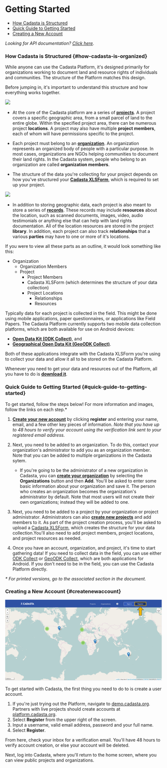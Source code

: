 # Getting Started

* [How Cadasta is Structured](#how-cadasta-is-organized)
* [Quick Guide to Getting Started](#quick-guide-to-getting-started)
* [Creating a New Account](#createnewaccount)

_Looking for API documentation? <a href="https://cadasta.github.io/api-docs/#cadasta-api-documentation" target="_blank">Click here</a>._

### How Cadasta is Structured {#how-cadasta-is-organized}

While anyone can use the Cadasta Platform, it's designed primarily for organizations working to document land and resource rights of individuals and communities. The structure of the Platform matches this design.

Before jumping in, it's important to understand this structure and how everything works together.

![](/assets/diagram-organizations-projects-members-orig.png)

* At the core of the Cadasta platform are a series of **[projects](03-projects.md)**. A project covers a specific geographic area, from a small parcel of land to the entire globe. Within the specified project area, there can be numerous project **locations**. A project may also have multiple **project members**, each of whom will have permissions specific to the project.

* Each project must belong to an **[organization](02-organizations.md)**. An organization represents an organized body of people with a particular purpose. In most cases, organizations are NGOs helping communities to document their land rights. In the Cadasta system, people who belong to an organization are called **organization members**. 

* The structure of the data you're collecting for your project depends on how you've structured your **[Cadasta XLSForm](09-XLSForms.md)**, which is required to set up your project.

![](/assets/diagram-resources.png)

* In addition to storing geographic data, each project is also meant to store a series of **[records](04-records.md)**. These records may include **resources** about the location, such as scanned documents, images, video, audio testimonials or anything else that can help with land rights documentation. All of the location resources are stored in the project **library**. In addition, each project can also track **relationships** that a various **parties** may have to one or more of it's locations.

If you were to view all these parts as an outline, it would look something like this:

* Organization
  * Organization Members
  * Project
    * Project Members
    * Cadasta XLSForm (which determines the structure of your data collection)
    * Project Locations
      * Relationships
      * Resources


Typically data for each project is collected in the field. This might be done using mobile applications, paper questionnaires, or applications like Field Papers. The Cadasta Platform currently supports two mobile data collection platforms, which are both available for use on Android devices:

* **[Open Data Kit \(ODK Collect\)](05-odkcollect.md)**, and
* **[Geographical Open Data Kit \(GeoODK Collect\)](06-geoodkcollect.md)**.

Both of these applications integrate with the Cadasta XLSForm you're using to collect your data and allow it all to be stored on the Cadasta Platform.

Whenever you need to get your data and resources out of the Platform, all you have to do is **[download it](07-download.md)**.

### Quick Guide to Getting Started {#quick-guide-to-getting-started}

To get started, follow the steps below! For more information and images, follow the links on each step.* 

1. **[Create your new account](#createnewaccount)** by clicking **register** and entering your name, email, and a few other key pieces of information. _Note that you have up to 48 hours to verify your account using the verification link sent to your registered email address._

2. Next, you need to be added to an organization. To do this, contact your organization's administrator to add you as an organization member. Note that you can be added to multiple organizations in the Cadasta sytem.  

    * If you're going to be the administrator of a new organization in Cadasta, you can **[create your organization](02-organizations.md)** by selecting the **Organizations** button and then **Add**. You'll be asked to enter some basic information about your organization and save it. The person who creates an organization becomes the organization's administrator by default. Note that most users will not create their own organizations; instead they will be added to one. 

3. Next, you need to be added to a project by your organization or project administrator. Administrators can also **[create new projects](03-projects.md)** and add members to it. As part of the project creation process, you'll be asked to upload a [Cadasta XLSForm](09-XLSForms.md), which creates the structure for your data collection.You'll also need to add project members, project locations, and project resources as needed. 

4. Once you have an account, organization, and project, it's time to start gathering data! If you need to collect data in the field, you can use either [ODK Collect](/en/05-odkcollect.md) or [GeoODK Collect](/en/06-geoodkcollect.md), which are both applications for Android. If you don't need to be in the field, you can use the Cadasta Platform directly.

_* For printed versions, go to the associated section in the document._

### **Creating a New Account** {#createnewaccount}

![](/assets/sign-in-register-arrow.png)

To get started with Cadasta, the first thing you need to do to is create a user account.

1. If you're just trying out the Platform, navigate to [demo.cadasta.org](https://demo.cadasta.org). Partners with live projects should create accounts at [platform.cadasta.org](https://platform.cadasta.org).
2. Select **Register** from the upper right of the screen. 
3. Input a username, valid email address, password and your full name.
4. Select **Register**.

From here, check your inbox for a verification email. You'll have 48 hours to verify account creation, or else your account will be deleted.

Next, log into Cadasta, where you'll return to the home screen, where you can view public projects and organizations.
